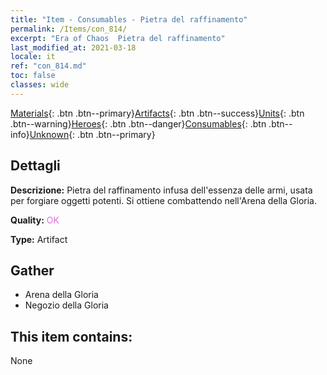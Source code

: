 ```yaml
---
title: "Item - Consumables - Pietra del raffinamento"
permalink: /Items/con_814/
excerpt: "Era of Chaos  Pietra del raffinamento"
last_modified_at: 2021-03-18
locale: it
ref: "con_814.md"
toc: false
classes: wide
---
```

 [Materials](/it/Items/){: .btn .btn--primary}[Artifacts](/it/Items/Artifacts/){: .btn .btn--success}[Units](/it/Items/Units/){: .btn .btn--warning}[Heroes](/it/Items/Heroes/){: .btn .btn--danger}[Consumables](/it/Items/Consumables/){: .btn .btn--info}[Unknown](/it/Items/Unknown/){: .btn .btn--primary}

## Dettagli
 **Descrizione:** Pietra del raffinamento infusa dell'essenza delle armi, usata per forgiare oggetti potenti. Si ottiene combattendo nell'Arena della Gloria.

 **Quality:** <span style="color: #DA70D6">OK</span>

 **Type:** Artifact

## Gather

*    Arena della Gloria 
*    Negozio della Gloria 

## This item contains:

  None

